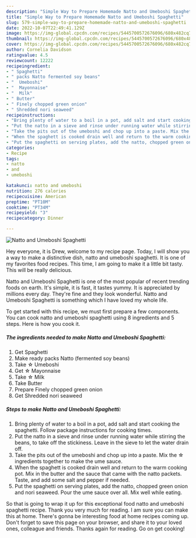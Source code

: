 ```yaml
---
description: "Simple Way to Prepare Homemade Natto and Umeboshi Spaghetti"
title: "Simple Way to Prepare Homemade Natto and Umeboshi Spaghetti"
slug: 579-simple-way-to-prepare-homemade-natto-and-umeboshi-spaghetti
date: 2022-10-07T22:49:41.129Z
image: https://img-global.cpcdn.com/recipes/5445700572676096/680x482cq70/natto-and-umeboshi-spaghetti-recipe-main-photo.jpg
thumbnail: https://img-global.cpcdn.com/recipes/5445700572676096/680x482cq70/natto-and-umeboshi-spaghetti-recipe-main-photo.jpg
cover: https://img-global.cpcdn.com/recipes/5445700572676096/680x482cq70/natto-and-umeboshi-spaghetti-recipe-main-photo.jpg
author: Cornelia Davidson
ratingvalue: 4.5
reviewcount: 12222
recipeingredient:
- " Spaghetti"
- " packs Natto fermented soy beans"
- "  Umeboshi"
- "  Mayonnaise"
- "  Milk"
- " Butter"
- " Finely chopped green onion"
- " Shredded nori seaweed"
recipeinstructions:
- "Bring plenty of water to a boil in a pot, add salt and start cooking the spaghetti. Follow package instructions for cooking times."
- "Put the natto in a sieve and rinse under running water while stirring the beans, to take off the stickiness. Leave in the sieve to let the water drain off."
- "Take the pits out of the umeboshi and chop up into a paste. Mix the ☆ ingredients together to make the ume sauce."
- "When the spaghett is cooked drain well and return to the warm cooking pot. Mix in the butter and the sauce that came with the natto packets. Taste, and add some salt and pepper if needed."
- "Put the spaghetti on serving plates, add the natto, chopped green onion and nori seaweed. Pour the ume sauce over all. Mix well while eating."
categories:
- Recipe
tags:
- natto
- and
- umeboshi

katakunci: natto and umeboshi 
nutrition: 276 calories
recipecuisine: American
preptime: "PT10M"
cooktime: "PT34M"
recipeyield: "3"
recipecategory: Dinner

---
```



![Natto and Umeboshi Spaghetti](https://img-global.cpcdn.com/recipes/5445700572676096/680x482cq70/natto-and-umeboshi-spaghetti-recipe-main-photo.jpg)

Hey everyone, it is Drew, welcome to my recipe page. Today, I will show you a way to make a distinctive dish, natto and umeboshi spaghetti. It is one of my favorites food recipes. This time, I am going to make it a little bit tasty. This will be really delicious.

Natto and Umeboshi Spaghetti is one of the most popular of recent trending foods on earth. It's simple, it is fast, it tastes yummy. It is appreciated by millions every day. They're fine and they look wonderful. Natto and Umeboshi Spaghetti is something which I have loved my whole life.




To get started with this recipe, we must first prepare a few components. You can cook natto and umeboshi spaghetti using 8 ingredients and 5 steps. Here is how you cook it.

<!--inarticleads1-->

##### The ingredients needed to make Natto and Umeboshi Spaghetti:

1. Get  Spaghetti
1. Make ready  packs Natto (fermented soy beans)
1. Take  ☆ Umeboshi
1. Get  ☆ Mayonnaise
1. Take  ☆ Milk
1. Take  Butter
1. Prepare  Finely chopped green onion
1. Get  Shredded nori seaweed




<!--inarticleads2-->

##### Steps to make Natto and Umeboshi Spaghetti:

1. Bring plenty of water to a boil in a pot, add salt and start cooking the spaghetti. Follow package instructions for cooking times.
1. Put the natto in a sieve and rinse under running water while stirring the beans, to take off the stickiness. Leave in the sieve to let the water drain off.
1. Take the pits out of the umeboshi and chop up into a paste. Mix the ☆ ingredients together to make the ume sauce.
1. When the spaghett is cooked drain well and return to the warm cooking pot. Mix in the butter and the sauce that came with the natto packets. Taste, and add some salt and pepper if needed.
1. Put the spaghetti on serving plates, add the natto, chopped green onion and nori seaweed. Pour the ume sauce over all. Mix well while eating.




So that is going to wrap it up for this exceptional food natto and umeboshi spaghetti recipe. Thank you very much for reading. I am sure you can make this at home. There's gonna be interesting food at home recipes coming up. Don't forget to save this page on your browser, and share it to your loved ones, colleague and friends. Thanks again for reading. Go on get cooking!
